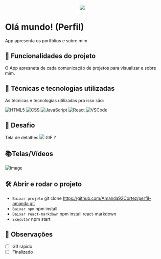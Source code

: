 <p align="center"> <img src="http://img.shields.io/static/v1?label=STATUS_GERAL&message=FINALIZADA&color=RED&style=for-the-badge" #vitrinedev/> </p>

# Olá mundo! (Perfil)
App apresenta os portfólios e sobre mim

## 🔨 Funcionalidades do projeto
O App apresneta de cada comunicação de projetos para visualizar e sobre mim.

## :bookmark_tabs: Técnicas e tecnologias utilizadas
As técnicas e tecnologias utilizadas pra isso são:

![HTML5](https://img.shields.io/badge/HTML-e06b12?style=for-the-badge&logo=html5&logoColor=white)
![CSS](https://img.shields.io/badge/CSS-1283e0?&style=for-the-badge&logo=css3&logoColor=white)
![JavaScript](https://img.shields.io/badge/JavaScript-F7DF1E?style=for-the-badge&logo=javascript&logoColor=414141)
![React](https://img.shields.io/badge/React-414141?style=for-the-badge&logo=react&logoColor=61DAFB)
![VSCode](https://img.shields.io/badge/-VSCode-007ACC?style=for-the-badge&logo=visual-studio-code&logoColor=white)

## 🎯 Desafio
Tela de detalhes
![](img/amostra.gif) GIF ?

## 📚Telas/Vídeos
![image](https://github.com/Amanda92Cortez/perfil-amanda/assets/19363871/adbc8b0d-ccd9-49fe-915f-69095064f026)

## 🛠️ Abrir e rodar o projeto
- ` Baixar projeto ` git clone https://github.com/Amanda92Cortez/perfil-amanda.git
- ` Baixar npm ` npm install
- ` Baixar react-markdown ` npm install react-markdown
- ` Executar ` npm start

## 🔎 Observações
- [ ] Gif rápido
- [ ] Finalizado
